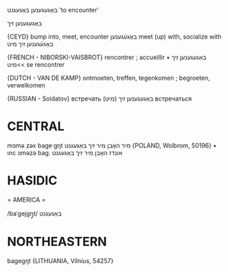 באַגעגענען
באַגעגנט
'to encounter'

באַגעגענען זיך

{CEYD}
bump into, meet, encounter באַגע֜גענען
meet (up) with, socialize with  באַגע֜גענען זיך מיט

{FRENCH - NIBORSKI-VAISBROT}
rencontrer ; accueillir
• באַגעגענען זיך‏ >מיט‏<	 se rencontrer

{DUTCH - VAN DE KAMP}
ontmoeten, treffen, tegenkomen ; begroeten, verwelkomen

{RUSSIAN - Soldatov}
встречать
באַגעגענען זיך (מיט)
встречаться

CENTRAL
========

mɔmə zəx bageˑgŋt מיר האָבן מיר זיך באַגעגנט {POLAND, Wolbrom, 50196}
	•	ɩnc ɔməzə bag. אונדז האָבן מיר זיך באַגעגנט

HASIDIC
=======
= AMERICA = 

/baˈgejgŋ̥t/ באַגעגנט

NORTHEASTERN
==============

bagegŋt {LITHUANIA, Vilnius, 54257}